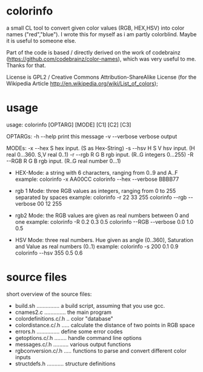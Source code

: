 colorinfo
=========

a small CL tool to convert given color values (RGB, HEX,HSV) into color names ("red","blue").
I wrote this for myself as i am partly colorblind. Maybe it is useful to someone else.

Part of the code is based / directly derived on the work of codebrainz (https://github.com/codebrainz/color-names),
which was very useful to me. Thanks for that.

License is GPL2 /  Creative Commons Attribution-ShareAlike License (for the Wikipedia Article http://en.wikipedia.org/wiki/List_of_colors);  

usage
=========
 usage: colorinfo [OPTARG] [MODE] [C1] [C2] [C3]
 
 OPTARGs:
         -h  --help        print this message
         -v  --verbose     verbose output

 MODEs:
         -x  --hex S       hex input. (S as Hex-String)
         -s  --hsv H S V   hsv input. (H real 0...360. S,V real 0..1)
         -r  --rgb R G B   rgb input. (R..G integers 0...255)
         -R  --RGB R G B   rgb input. (R..G real number 0...1)


* HEX-Mode: a string with 6 characters, ranging from 0..9 and A..F
  example: colorinfo -x AA00CC
  	   colorinfo --hex --verbose BBBB77

* rgb 1 Mode: three RGB values as integers, ranging from 0 to 255 separated by spaces
  example: colorinfo -r 22 33 255
           colorinfo --rgb --verbose 00 12 255 

* rgb2 Mode: the RGB values are given as real numbers between 0 and one
  example: colorinfo -R 0.2 0.3 0.5
           colorinfo --RGB --verbose 0.0 1.0 0.5

* HSV Mode: three real numbers. Hue given as angle (0..360), Saturation and Value as real numbers (0..1)
  example: colorinfo -s 200 0.1 0.9
  	   colorinfo --hsv 355 0.5 0.6



source files
=========

short overview of the source files:

* build.sh ............... a build script, assuming that you use gcc.
* cnames2.c .............. the main program
* colordefinitions.c/.h .. color "database"
* colordistance.c/.h ..... calculate the distance of two points in RGB space
* errors.h ............... define some error codes
* getoptions.c/.h ........ handle command line options
* messages.c/.h .......... various output functions
* rgbconversion.c/.h ..... functions to parse and convert different color inputs
* structdefs.h ........... structure definitions

